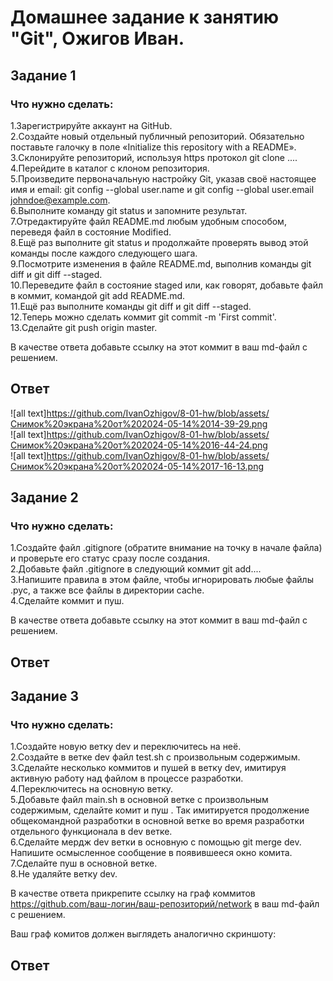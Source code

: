 # Домашнее задание к занятию "Git", Ожигов Иван.

## Задание 1

### Что нужно сделать:

 1.Зарегистрируйте аккаунт на GitHub.  
 2.Создайте новый отдельный публичный репозиторий. Обязательно поставьте галочку в поле «Initialize this repository with a README».  
 3.Склонируйте репозиторий, используя https протокол git clone ....  
 4.Перейдите в каталог с клоном репозитория.  
 5.Произведите первоначальную настройку Git, указав своё настоящее имя и email: git config --global user.name и git config --global user.email johndoe@example.com.  
 6.Выполните команду git status и запомните результат.  
 7.Отредактируйте файл README.md любым удобным способом, переведя файл в состояние Modified.  
 8.Ещё раз выполните git status и продолжайте проверять вывод этой команды после каждого следующего шага.  
 9.Посмотрите изменения в файле README.md, выполнив команды git diff и git diff --staged.  
 10.Переведите файл в состояние staged или, как говорят, добавьте файл в коммит, командой git add README.md.  
 11.Ещё раз выполните команды git diff и git diff --staged.  
 12.Теперь можно сделать коммит git commit -m 'First commit'.  
 13.Сделайте git push origin master.

 В качестве ответа добавьте ссылку на этот коммит в ваш md-файл с решением.

## Ответ

 ![all text]https://github.com/IvanOzhigov/8-01-hw/blob/assets/Снимок%20экрана%20от%202024-05-14%2014-39-29.png  
 ![all text]https://github.com/IvanOzhigov/8-01-hw/blob/assets/Снимок%20экрана%20от%202024-05-14%2016-44-24.png   
 ![all text]https://github.com/IvanOzhigov/8-01-hw/blob/assets/Снимок%20экрана%20от%202024-05-14%2017-16-13.png

## Задание 2

### Что нужно сделать:

 1.Создайте файл .gitignore (обратите внимание на точку в начале файла) и проверьте его статус сразу после создания.  
 2.Добавьте файл .gitignore в следующий коммит git add....  
 3.Напишите правила в этом файле, чтобы игнорировать любые файлы .pyc, а также все файлы в директории cache.  
 4.Сделайте коммит и пуш.

 В качестве ответа добавьте ссылку на этот коммит в ваш md-файл с решением.

## Ответ

## Задание 3

### Что нужно сделать:

 1.Создайте новую ветку dev и переключитесь на неё.  
 2.Создайте в ветке dev файл test.sh с произвольным содержимым.  
 3.Сделайте несколько коммитов и пушей в ветку dev, имитируя активную работу над файлом в процессе разработки.  
 4.Переключитесь на основную ветку.  
 5.Добавьте файл main.sh в основной ветке с произвольным содержимым, сделайте комит и пуш . Так имитируется продолжение общекомандной разработки в основной ветке во время разработки отдельного функционала в dev ветке.  
 6.Cделайте мердж dev ветки в основную с помощью git merge dev. Напишите осмысленное сообщение в появившееся окно комита.  
 7.Сделайте пуш в основной ветке.  
 8.Не удаляйте ветку dev.  

 В качестве ответа прикрепите ссылку на граф коммитов https://github.com/ваш-логин/ваш-репозиторий/network в ваш md-файл с решением.

 Ваш граф комитов должен выглядеть аналогично скриншоту:

## Ответ


